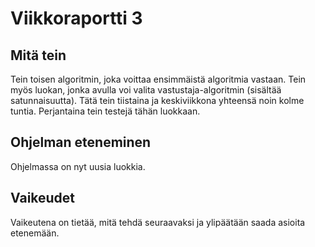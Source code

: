# Viikkoraportti 3

## Mitä tein
Tein toisen algoritmin, joka voittaa ensimmäistä algoritmia vastaan. Tein myös luokan, jonka avulla voi valita vastustaja-algoritmin (sisältää satunnaisuutta). Tätä tein tiistaina ja keskiviikkona yhteensä noin kolme tuntia. Perjantaina tein testejä tähän luokkaan.

## Ohjelman eteneminen
Ohjelmassa on nyt uusia luokkia.

## Vaikeudet
Vaikeutena on tietää, mitä tehdä seuraavaksi ja ylipäätään saada asioita etenemään.
